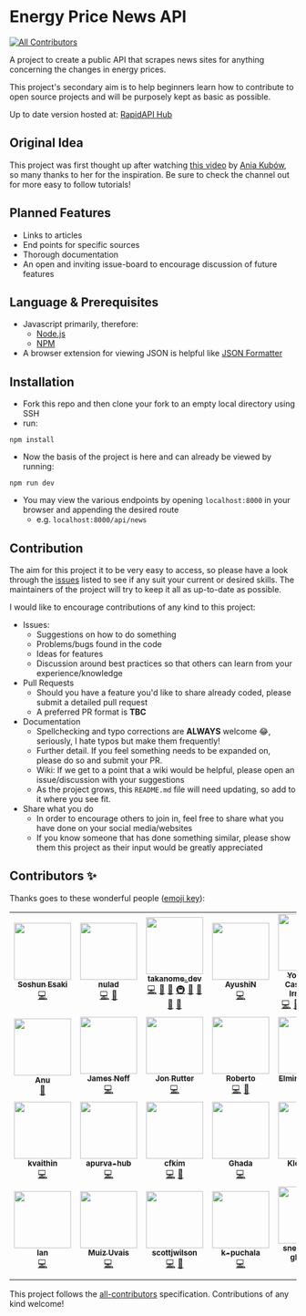 # Energy Price News API

<!-- ALL-CONTRIBUTORS-BADGE:START - Do not remove or modify this section -->
[![All Contributors](https://img.shields.io/badge/all_contributors-28-orange.svg?style=flat-square)](#contributors-)
<!-- ALL-CONTRIBUTORS-BADGE:END -->

A project to create a public API that scrapes news sites for anything concerning the changes in energy prices.

This project's secondary aim is to help beginners learn how to contribute to open source projects and will be purposely kept as basic as possible.

Up to date version hosted at: [RapidAPI Hub](https://rapidapi.com/sanglin-TlEqlfGPc/api/energy-price-news/)

## Original Idea

This project was first thought up after watching [this video](https://www.youtube.com/watch?v=GK4Pl-GmPHk&t=3184s) by [Ania Kubów](https://www.youtube.com/channel/UC5DNytAJ6_FISueUfzZCVsw), so many thanks to her for the inspiration. Be sure to check the channel out for more easy to follow tutorials!

## Planned Features

- Links to articles
- End points for specific sources
- Thorough documentation
- An open and inviting issue-board to encourage discussion of future features

## Language & Prerequisites

- Javascript primarily, therefore:
  - [Node.js](https://nodejs.org)
  - [NPM](https://npmjs.org)
- A browser extension for viewing JSON is helpful like [JSON Formatter](https://chrome.google.com/webstore/detail/json-formatter/bcjindcccaagfpapjjmafapmmgkkhgoa?hl=en)

## Installation

- Fork this repo and then clone your fork to an empty local directory using SSH
- run:

```ssh
npm install
```

- Now the basis of the project is here and can already be viewed by running:

```ssh
npm run dev
```

- You may view the various endpoints by opening `localhost:8000` in your browser and appending the desired route
  - e.g. `localhost:8000/api/news`

## Contribution

The aim for this project it to be very easy to access, so please have a look through the [issues](https://github.com/MizouziE/energy-prices-api/issues) listed to see if any suit your current or desired skills. The maintainers of the project will try to keep it all as up-to-date as possible.

I would like to encourage contributions of any kind to this project:

- Issues:
  - Suggestions on how to do something
  - Problems/bugs found in the code
  - Ideas for features
  - Discussion around best practices so that others can learn from your experience/knowledge
- Pull Requests
  - Should you have a feature you'd like to share already coded, please submit a detailed pull request
  - A preferred PR format is **TBC**
- Documentation
  - Spellchecking and typo corrections are **ALWAYS** welcome :joy:, seriously, I hate typos but make them frequently!
  - Further detail. If you feel something needs to be expanded on, please do so and submit your PR.
  - Wiki: If we get to a point that a wiki would be helpful, please open an issue/discussion with your suggestions
  - As the project grows, this `README.md` file will need updating, so add to it where you see fit.
- Share what you do
  - In order to encourage others to join in, feel free to share what you have done on your social media/websites
  - If you know someone that has done something similar, please show them this project as their input would be greatly appreciated

## Contributors ✨

Thanks goes to these wonderful people ([emoji key](https://allcontributors.org/docs/en/emoji-key)):

<!-- ALL-CONTRIBUTORS-LIST:START - Do not remove or modify this section -->
<!-- prettier-ignore-start -->
<!-- markdownlint-disable -->
<table>
  <tr>
    <td align="center"><a href="https://github.com/OakenSushi"><img src="https://avatars.githubusercontent.com/u/39666763?v=4?s=100" width="100px;" alt=""/><br /><sub><b>Soshun Esaki</b></sub></a><br /><a href="https://github.com/MizouziE/energy-prices-api/commits?author=OakenSushi" title="Code">💻</a></td>
    <td align="center"><a href="https://github.com/nulad"><img src="https://avatars.githubusercontent.com/u/8773503?v=4?s=100" width="100px;" alt=""/><br /><sub><b>nulad</b></sub></a><br /><a href="https://github.com/MizouziE/energy-prices-api/commits?author=nulad" title="Code">💻</a> <a href="#ideas-nulad" title="Ideas, Planning, & Feedback">🤔</a></td>
    <td align="center"><a href="https://github.com/TAKANOME-DEV"><img src="https://avatars.githubusercontent.com/u/79809121?v=4?s=100" width="100px;" alt=""/><br /><sub><b>takanome_dev</b></sub></a><br /><a href="https://github.com/MizouziE/energy-prices-api/commits?author=TAKANOME-DEV" title="Code">💻</a> <a href="#ideas-TAKANOME-DEV" title="Ideas, Planning, & Feedback">🤔</a> <a href="https://github.com/MizouziE/energy-prices-api/commits?author=TAKANOME-DEV" title="Documentation">📖</a> <a href="#infra-TAKANOME-DEV" title="Infrastructure (Hosting, Build-Tools, etc)">🚇</a> <a href="#tool-TAKANOME-DEV" title="Tools">🔧</a> <a href="#research-TAKANOME-DEV" title="Research">🔬</a> <a href="https://github.com/MizouziE/energy-prices-api/pulls?q=is%3Apr+reviewed-by%3ATAKANOME-DEV" title="Reviewed Pull Requests">👀</a> <a href="#question-TAKANOME-DEV" title="Answering Questions">💬</a></td>
    <td align="center"><a href="https://github.com/ANaphade"><img src="https://avatars.githubusercontent.com/u/36621150?v=4?s=100" width="100px;" alt=""/><br /><sub><b>AyushiN</b></sub></a><br /><a href="https://github.com/MizouziE/energy-prices-api/commits?author=ANaphade" title="Code">💻</a></td>
    <td align="center"><a href="https://www.linkedin.com/in/Yoshemith/"><img src="https://avatars.githubusercontent.com/u/87047389?v=4?s=100" width="100px;" alt=""/><br /><sub><b>Yoshemith Castellanos Irribarren</b></sub></a><br /><a href="https://github.com/MizouziE/energy-prices-api/commits?author=Yoshemith" title="Code">💻</a> <a href="#ideas-Yoshemith" title="Ideas, Planning, & Feedback">🤔</a> <a href="#infra-Yoshemith" title="Infrastructure (Hosting, Build-Tools, etc)">🚇</a> <a href="#content-Yoshemith" title="Content">🖋</a> <a href="#design-Yoshemith" title="Design">🎨</a></td>
    <td align="center"><a href="https://github.com/dbsaw"><img src="https://avatars.githubusercontent.com/u/66219217?v=4?s=100" width="100px;" alt=""/><br /><sub><b>dbsaw</b></sub></a><br /><a href="https://github.com/MizouziE/energy-prices-api/commits?author=dbsaw" title="Code">💻</a> <a href="#ideas-dbsaw" title="Ideas, Planning, & Feedback">🤔</a></td>
    <td align="center"><a href="https://github.com/dcordoba97"><img src="https://avatars.githubusercontent.com/u/46203203?v=4?s=100" width="100px;" alt=""/><br /><sub><b>Diego Cordoba</b></sub></a><br /><a href="https://github.com/MizouziE/energy-prices-api/commits?author=dcordoba97" title="Code">💻</a></td>
  </tr>
  <tr>
    <td align="center"><a href="https://github.com/anu-codes"><img src="https://avatars.githubusercontent.com/u/96435434?v=4?s=100" width="100px;" alt=""/><br /><sub><b>Anu</b></sub></a><br /><a href="https://github.com/MizouziE/energy-prices-api/commits?author=anu-codes" title="Documentation">📖</a></td>
    <td align="center"><a href="https://www.jamesneff.com/"><img src="https://avatars.githubusercontent.com/u/72764232?v=4?s=100" width="100px;" alt=""/><br /><sub><b>James Neff</b></sub></a><br /><a href="https://github.com/MizouziE/energy-prices-api/commits?author=NeffCodes" title="Code">💻</a></td>
    <td align="center"><a href="https://jonrutter.io/"><img src="https://avatars.githubusercontent.com/u/69657008?v=4?s=100" width="100px;" alt=""/><br /><sub><b>Jon Rutter</b></sub></a><br /><a href="https://github.com/MizouziE/energy-prices-api/commits?author=rutterjt" title="Code">💻</a></td>
    <td align="center"><a href="https://github.com/cortezroberto"><img src="https://avatars.githubusercontent.com/u/69327429?v=4?s=100" width="100px;" alt=""/><br /><sub><b>Roberto</b></sub></a><br /><a href="https://github.com/MizouziE/energy-prices-api/commits?author=cortezroberto" title="Code">💻</a> <a href="#ideas-cortezroberto" title="Ideas, Planning, & Feedback">🤔</a></td>
    <td align="center"><a href="https://www.linkedin.com/in/elmirismayilov/"><img src="https://avatars.githubusercontent.com/u/59176193?v=4?s=100" width="100px;" alt=""/><br /><sub><b>Elmir Ismayilov</b></sub></a><br /><a href="https://github.com/MizouziE/energy-prices-api/commits?author=elmirsmylv" title="Code">💻</a></td>
    <td align="center"><a href="https://github.com/RamonASV"><img src="https://avatars.githubusercontent.com/u/104037313?v=4?s=100" width="100px;" alt=""/><br /><sub><b>Ramón Soria</b></sub></a><br /><a href="https://github.com/MizouziE/energy-prices-api/commits?author=RamonASV" title="Code">💻</a></td>
    <td align="center"><a href="https://github.com/alesbe"><img src="https://avatars.githubusercontent.com/u/30263316?v=4?s=100" width="100px;" alt=""/><br /><sub><b>alesbe</b></sub></a><br /><a href="https://github.com/MizouziE/energy-prices-api/commits?author=alesbe" title="Code">💻</a> <a href="https://github.com/MizouziE/energy-prices-api/issues?q=author%3Aalesbe" title="Bug reports">🐛</a></td>
  </tr>
  <tr>
    <td align="center"><a href="https://github.com/kvaithin"><img src="https://avatars.githubusercontent.com/u/68995267?v=4?s=100" width="100px;" alt=""/><br /><sub><b>kvaithin</b></sub></a><br /><a href="https://github.com/MizouziE/energy-prices-api/commits?author=kvaithin" title="Code">💻</a></td>
    <td align="center"><a href="https://github.com/apurva-hub"><img src="https://avatars.githubusercontent.com/u/55902257?v=4?s=100" width="100px;" alt=""/><br /><sub><b>apurva-hub</b></sub></a><br /><a href="https://github.com/MizouziE/energy-prices-api/commits?author=apurva-hub" title="Code">💻</a></td>
    <td align="center"><a href="https://github.com/cfkim"><img src="https://avatars.githubusercontent.com/u/97631051?v=4?s=100" width="100px;" alt=""/><br /><sub><b>cfkim</b></sub></a><br /><a href="https://github.com/MizouziE/energy-prices-api/commits?author=cfkim" title="Code">💻</a> <a href="#ideas-cfkim" title="Ideas, Planning, & Feedback">🤔</a></td>
    <td align="center"><a href="https://github.com/GAbdulwhb"><img src="https://avatars.githubusercontent.com/u/105546112?v=4?s=100" width="100px;" alt=""/><br /><sub><b>Ghada</b></sub></a><br /><a href="https://github.com/MizouziE/energy-prices-api/commits?author=GAbdulwhb" title="Code">💻</a></td>
    <td align="center"><a href="https://github.com/klezi10"><img src="https://avatars.githubusercontent.com/u/74952593?v=4?s=100" width="100px;" alt=""/><br /><sub><b>Klesta Luli</b></sub></a><br /><a href="https://github.com/MizouziE/energy-prices-api/commits?author=klezi10" title="Code">💻</a></td>
    <td align="center"><a href="https://github.com/eddejayaklu"><img src="https://avatars.githubusercontent.com/u/88376986?v=4?s=100" width="100px;" alt=""/><br /><sub><b>Jayavardhan</b></sub></a><br /><a href="https://github.com/MizouziE/energy-prices-api/commits?author=eddejayaklu" title="Code">💻</a></td>
    <td align="center"><a href="https://github.com/Dalu46"><img src="https://avatars.githubusercontent.com/u/93771818?v=4?s=100" width="100px;" alt=""/><br /><sub><b>Dalu46</b></sub></a><br /><a href="https://github.com/MizouziE/energy-prices-api/commits?author=Dalu46" title="Code">💻</a></td>
  </tr>
  <tr>
    <td align="center"><a href="https://public.tableau.com/app/profile/ian.luciano"><img src="https://avatars.githubusercontent.com/u/81738932?v=4?s=100" width="100px;" alt=""/><br /><sub><b>Ian</b></sub></a><br /><a href="https://github.com/MizouziE/energy-prices-api/commits?author=ianskie26" title="Code">💻</a></td>
    <td align="center"><a href="https://github.com/MuizU"><img src="https://avatars.githubusercontent.com/u/35157872?v=4?s=100" width="100px;" alt=""/><br /><sub><b>Muiz Uvais</b></sub></a><br /><a href="https://github.com/MizouziE/energy-prices-api/commits?author=MuizU" title="Code">💻</a></td>
    <td align="center"><a href="https://github.com/scottjwilson"><img src="https://avatars.githubusercontent.com/u/35642678?v=4?s=100" width="100px;" alt=""/><br /><sub><b>scottjwilson</b></sub></a><br /><a href="https://github.com/MizouziE/energy-prices-api/commits?author=scottjwilson" title="Code">💻</a> <a href="#plugin-scottjwilson" title="Plugin/utility libraries">🔌</a></td>
    <td align="center"><a href="https://github.com/k-puchala"><img src="https://avatars.githubusercontent.com/u/86025216?v=4?s=100" width="100px;" alt=""/><br /><sub><b>k-puchala</b></sub></a><br /><a href="https://github.com/MizouziE/energy-prices-api/commits?author=k-puchala" title="Code">💻</a></td>
    <td align="center"><a href="https://github.com/snehashish-ghosh98"><img src="https://avatars.githubusercontent.com/u/106345869?v=4?s=100" width="100px;" alt=""/><br /><sub><b>snehashish-ghosh98</b></sub></a><br /><a href="https://github.com/MizouziE/energy-prices-api/commits?author=snehashish-ghosh98" title="Code">💻</a></td>
    <td align="center"><a href="https://github.com/nomandhoni-cs"><img src="https://avatars.githubusercontent.com/u/92979541?v=4?s=100" width="100px;" alt=""/><br /><sub><b>nomandhoni-cs</b></sub></a><br /><a href="https://github.com/MizouziE/energy-prices-api/commits?author=nomandhoni-cs" title="Code">💻</a></td>
    <td align="center"><a href="https://github.com/rohan9454"><img src="https://avatars.githubusercontent.com/u/22166413?v=4?s=100" width="100px;" alt=""/><br /><sub><b>Rohan Nair</b></sub></a><br /><a href="https://github.com/MizouziE/energy-prices-api/commits?author=rohan9454" title="Code">💻</a></td>
  </tr>
</table>

<!-- markdownlint-restore -->
<!-- prettier-ignore-end -->

<!-- ALL-CONTRIBUTORS-LIST:END -->

This project follows the [all-contributors](https://github.com/all-contributors/all-contributors) specification. Contributions of any kind welcome!
